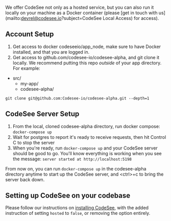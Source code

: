 We offer CodeSee not only as a hosted service, but you can also run it locally
on your machine as a Docker container (please [get in touch with
us](mailto:devrel@codesee.io?subject=CodeSee Local Access) for access).

## Account Setup
1. Get access to docker codeseeio/app_node, make sure to have Docker installed, and that you are logged in.
1. Get access to github.com/codesee-io/codesee-alpha, and git clone it locally. We recommend putting this repo *outside* of your app directory. For example:

- src/
  - my-app/
  - codesee-alpha/

```
git clone git@github.com:Codesee-io/codesee-alpha.git --depth=1
```

## CodeSee Server Setup
1. From the local, cloned codesee-alpha directory, run docker compose:
   `docker-compose up`
1. Wait for postgres to report it's ready to receive requests, then hit Control C to stop the server
1. When you're ready, run `docker-compose up` and your CodeSee server should be good to go. You'll know everything is working when you see the message: `server started at http://localhost:5198`

From now on, you can run `docker-compose up` in the codesee-alpha directory anytime to start up the CodeSee server, and \<ctrl\>+c to bring the server back down.

## Setting up CodeSee on your codebase

Please follow our instructions on [installing CodeSee](../installation), with the added
instruction of setting `hosted` to `false`, or removing the option entirely.

&nbsp;  